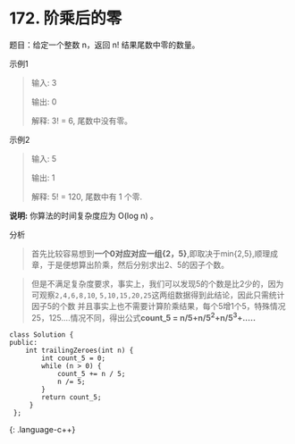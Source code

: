 # 172. 阶乘后的零
题目：给定一个整数 n，返回 n! 结果尾数中零的数量。

示例1 
> 输入: 3
>
>输出: 0
>
>解释: 3! = 6, 尾数中没有零。

示例2
> 输入: 5
> 
>输出: 1
>
>解释: 5! = 120, 尾数中有 1 个零.

**说明:** 你算法的时间复杂度应为 O(log n) 。

分析
> 首先比较容易想到**一个0对应对应一组{2，5}**,即取决于min{2,5},顺理成章，于是便想算出阶乘，然后分别求出2、5的因子个数。


> 但是不满足复杂度要求，事实上，我们可以发现5的个数是比2少的，因为可观察`2,4,6,8,10`, `5,10,15,20,25`这两组数据得到此结论，因此只需统计因子5的个数
> 并且事实上也不需要计算阶乘结果，每个5增1个5，特殊情况25，125....情况不同，得出公式**count_5 = n/5+n/5$^2$+n/5$^3$+.....**

~~~
class Solution {
public:
    int trailingZeroes(int n) {
        int count_5 = 0;
        while (n > 0) {
            count_5 += n / 5;
            n /= 5;
        }
        return count_5;
     }
 };
~~~
{: .language-c++}
 